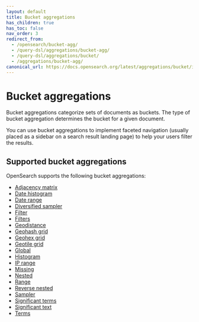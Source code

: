```yaml
---
layout: default
title: Bucket aggregations
has_children: true
has_toc: false
nav_order: 3
redirect_from:
  - /opensearch/bucket-agg/
  - /query-dsl/aggregations/bucket-agg/
  - /query-dsl/aggregations/bucket/
  - /aggregations/bucket-agg/
canonical_url: https://docs.opensearch.org/latest/aggregations/bucket/index/
---
```


# Bucket aggregations

Bucket aggregations categorize sets of documents as buckets. The type of bucket aggregation determines the bucket for a given document.

You can use bucket aggregations to implement faceted navigation (usually placed as a sidebar on a search result landing page) to help your users filter the results.

## Supported bucket aggregations

OpenSearch supports the following bucket aggregations:

- [Adjacency matrix]({{site.url}}{{site.baseurl}}/aggregations/bucket/adjacency-matrix/)
- [Date histogram]({{site.url}}{{site.baseurl}}/aggregations/bucket/date-histogram/)
- [Date range]({{site.url}}{{site.baseurl}}/aggregations/bucket/date-range/)
- [Diversified sampler]({{site.url}}{{site.baseurl}}/aggregations/bucket/diversified-sampler/)
- [Filter]({{site.url}}{{site.baseurl}}/aggregations/bucket/filter/)
- [Filters]({{site.url}}{{site.baseurl}}/aggregations/bucket/filters/)
- [Geodistance]({{site.url}}{{site.baseurl}}/aggregations/bucket/geo-distance/)
- [Geohash grid]({{site.url}}{{site.baseurl}}/aggregations/bucket/geohash-grid/)
- [Geohex grid]({{site.url}}{{site.baseurl}}/aggregations/bucket/geohex-grid/)
- [Geotile grid]({{site.url}}{{site.baseurl}}/aggregations/bucket/geotile-grid/)
- [Global]({{site.url}}{{site.baseurl}}/aggregations/bucket/global/)
- [Histogram]({{site.url}}{{site.baseurl}}/aggregations/bucket/histogram/)
- [IP range]({{site.url}}{{site.baseurl}}/aggregations/bucket/ip-range/)
- [Missing]({{site.url}}{{site.baseurl}}/aggregations/bucket/missing/)
- [Nested]({{site.url}}{{site.baseurl}}/aggregations/bucket/nested/)
- [Range]({{site.url}}{{site.baseurl}}/aggregations/bucket/range/)
- [Reverse nested]({{site.url}}{{site.baseurl}}/aggregations/bucket/reverse-nested/)
- [Sampler]({{site.url}}{{site.baseurl}}/aggregations/bucket/sampler/)
- [Significant terms]({{site.url}}{{site.baseurl}}/aggregations/bucket/significant-terms/)
- [Significant text]({{site.url}}{{site.baseurl}}/aggregations/bucket/significant-text/)
- [Terms]({{site.url}}{{site.baseurl}}/aggregations/bucket/terms/)